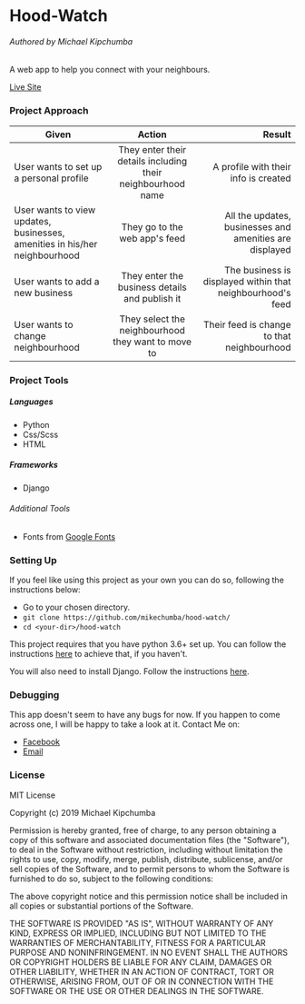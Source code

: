 # Hood-Watch

###### Authored by Michael Kipchumba

A web app to help you connect with your neighbours.

[Live Site](https://go-kinjo.herokuapp.com/login/)

### Project Approach
   
| Given       | Action       | Result  |
| ------------- |:-------------:| -----:|
| User wants to set up a personal profile | They enter their details including their neighbourhood name | A profile with their info is created |
| User wants to view updates, businesses, amenities in his/her neighbourhood | They go to the web app's feed  | All the updates, businesses and amenities are displayed  |
| User wants to add a new business | They enter the business details and publish it  | The business is displayed within that neighbourhood's feed |
| User wants to change neighbourhood |  They select the neighbourhood they want to move to | Their feed is change to that neighbourhood |

### Project Tools

##### Languages

- Python
- Css/Scss
- HTML

##### Frameworks

- Django

###### Additional Tools

- Fonts from [Google Fonts](fonts.google.com)


### Setting Up

If you feel like using this project as your own you can do so, following the instructions below:

   - Go to your chosen directory.
   - `git clone https://github.com/mikechumba/hood-watch/`
   - `cd <your-dir>/hood-watch`

This project requires that you have python 3.6+ set up. You can follow the instructions [here](realpython.com/installing-python/) to achieve that, if you haven't.

You will also need to install Django. Follow the instructions [here](https://www.djangoproject.com/start/).

### Debugging

This app doesn't seem to have any bugs for now. If you happen to come across one, I will be happy to take a look at it. Contact Me on:

- [Facebook](https://web.facebook.com/ItsMikeChumba/)
- [Email](michaelchumba09@gmail.com)

### License 

MIT License

Copyright (c) 2019 Michael Kipchumba

Permission is hereby granted, free of charge, to any person obtaining a copy
of this software and associated documentation files (the "Software"), to deal
in the Software without restriction, including without limitation the rights
to use, copy, modify, merge, publish, distribute, sublicense, and/or sell
copies of the Software, and to permit persons to whom the Software is
furnished to do so, subject to the following conditions:

The above copyright notice and this permission notice shall be included in all
copies or substantial portions of the Software.

THE SOFTWARE IS PROVIDED "AS IS", WITHOUT WARRANTY OF ANY KIND, EXPRESS OR
IMPLIED, INCLUDING BUT NOT LIMITED TO THE WARRANTIES OF MERCHANTABILITY,
FITNESS FOR A PARTICULAR PURPOSE AND NONINFRINGEMENT. IN NO EVENT SHALL THE
AUTHORS OR COPYRIGHT HOLDERS BE LIABLE FOR ANY CLAIM, DAMAGES OR OTHER
LIABILITY, WHETHER IN AN ACTION OF CONTRACT, TORT OR OTHERWISE, ARISING FROM,
OUT OF OR IN CONNECTION WITH THE SOFTWARE OR THE USE OR OTHER DEALINGS IN THE
SOFTWARE.